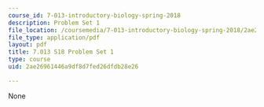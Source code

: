 ```yaml
---
course_id: 7-013-introductory-biology-spring-2018
description: Problem Set 1
file_location: /coursemedia/7-013-introductory-biology-spring-2018/2ae26961446a9df8d7fed26dfdb28e26_MIT7_013s18Pset1Q.pdf
file_type: application/pdf
layout: pdf
title: 7.013 S18 Problem Set 1
type: course
uid: 2ae26961446a9df8d7fed26dfdb28e26

---
```

None